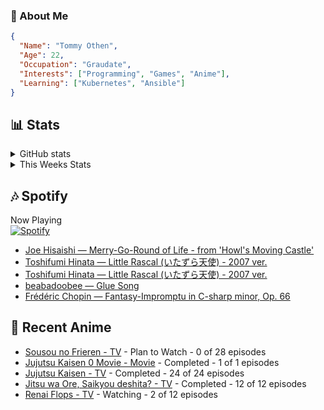 ### 👋 About Me
```json
{
  "Name": "Tommy Othen",
  "Age": 22,
  "Occupation": "Graudate",
  "Interests": ["Programming", "Games", "Anime"],
  "Learning": ["Kubernetes", "Ansible"]
}
```

## 📊 Stats
<details>
  <summary>GitHub stats</summary>
  <a href="https://github.com/anuraghazra/github-readme-stats">
    <img src="https://github-readme-stats.vercel.app/api?username=tommyothen&show_icons=true&count_private=true&hide=prs,issues">
  </a>
</details>

<details>
  <summary>This Weeks Stats</summary>
  <a href="https://github.com/anuraghazra/github-readme-stats">
    <img src="https://github-readme-stats.vercel.app/api/wakatime?username=tommyothen&cache_seconds=1800&custom_title=Top%20Languages">
  </a>
</details>

## 🎶 Spotify
Now Playing\
[![Spotify](https://novatorem-dasushiasian.vercel.app/api/spotify)](https://open.spotify.com/user/g90805640970)
<!-- LASTFM:START -->
* [Joe Hisaishi — Merry-Go-Round of Life - from &#39;Howl&#39;s Moving Castle&#39;](https://www.last.fm/music/Joe+Hisaishi/_/Merry-Go-Round+of+Life+-+from+%27Howl%27s+Moving+Castle%27)
* [Toshifumi Hinata — Little Rascal &lpar;いたずら天使&rpar; - 2007 ver.](https://www.last.fm/music/Toshifumi+Hinata/_/Little+Rascal+&lpar;%E3%81%84%E3%81%9F%E3%81%9A%E3%82%89%E5%A4%A9%E4%BD%BF&rpar;+-+2007+ver.)
* [Toshifumi Hinata — Little Rascal &lpar;いたずら天使&rpar; - 2007 ver.](https://www.last.fm/music/Toshifumi+Hinata/_/Little+Rascal+&lpar;%E3%81%84%E3%81%9F%E3%81%9A%E3%82%89%E5%A4%A9%E4%BD%BF&rpar;+-+2007+ver.)
* [beabadoobee — Glue Song](https://www.last.fm/music/beabadoobee/_/Glue+Song)
* [Frédéric Chopin — Fantasy-Impromptu in C-sharp minor, Op. 66](https://www.last.fm/music/Fr%C3%A9d%C3%A9ric+Chopin/_/Fantasy-Impromptu+in+C-sharp+minor,+Op.+66)<!-- LASTFM:END -->

## 🗻 Recent Anime
<!-- ANIME-LIST:START -->
* [Sousou no Frieren - TV](https://myanimelist.net/anime/52991/Sousou_no_Frieren) - Plan to Watch - 0 of 28 episodes
* [Jujutsu Kaisen 0 Movie - Movie](https://myanimelist.net/anime/48561/Jujutsu_Kaisen_0_Movie) - Completed - 1 of 1 episodes
* [Jujutsu Kaisen - TV](https://myanimelist.net/anime/40748/Jujutsu_Kaisen) - Completed - 24 of 24 episodes
* [Jitsu wa Ore, Saikyou deshita? - TV](https://myanimelist.net/anime/52969/Jitsu_wa_Ore_Saikyou_deshita) - Completed - 12 of 12 episodes
* [Renai Flops - TV](https://myanimelist.net/anime/51403/Renai_Flops) - Watching - 2 of 12 episodes<!-- ANIME-LIST:END -->
